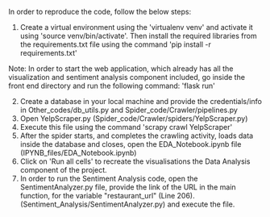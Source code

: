 
In order to reproduce the code, follow the below steps:
1) Create a virtual environment using the 'virtualenv venv' and activate it using 'source venv/bin/activate'. Then install the required libraries from the requirements.txt file using the command 'pip install -r requirements.txt'

Note: In order to start the web application, which already has all the visualization and sentiment analysis component included, go inside the front end directory and run the following command: 'flask run'

2) Create a database in your local machine and provide the credentials/info in Other_codes/db_utils.py and Spider_code/Crawler/pipelines.py
3) Open YelpScraper.py (Spider_code/Crawler/spiders/YelpScraper.py)
4) Execute this file using the command 'scrapy crawl YelpScraper'
5) After the spider starts, and completes the crawling activity, loads data inside the database and closes, open the EDA_Notebook.ipynb file (IPYNB_files/EDA_Notebook.ipynb)
6) Click on 'Run all cells' to recreate the visualisations the Data Analysis component of the project.
7) In order to run the Sentiment Analysis code, open the SentimentAnalyzer.py file, provide the link of the URL in the main function, for the variable "restaurant_url" (Line 206). (Sentiment_Analysis/SentimentAnalyzer.py) and execute the file.
